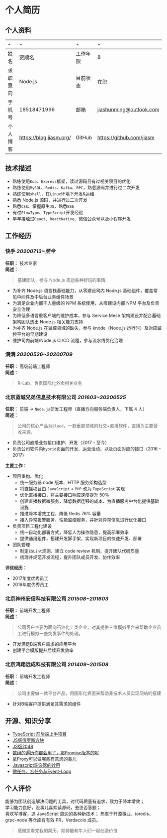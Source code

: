 # 个人简历

## 个人资料

-|-|-|-
:--|:--|:--|:--
姓名|贾顺名|工作年限|8
求职意向|Node.js|目前状态|在职
手机号|18518471996|邮箱|jiashunming@outlook.com
个人博客|https://blog.jiasm.org/|GitHub|https://github.com/jiasm 

## 技术描述

- 熟练使用`Koa`、`Express`框架，读过源码且有过相关项目的优化
- 熟练使用`MySQL`、`Redis`、`Kafka`、`RPC`，熟悉源码并进行过二次开发
- 熟练使用`shell`，在`Linux`环境下开发&运维
- 熟悉 Node.js 源码，并进行过二次开发
- 熟悉`CSS`、掌握原生`JS`，熟悉`ES6`
- 有过`FlowType`、`TypeScript`开发经验
- 早年接触过`React`、`ReactNative`、微信公众号以及小程序开发

## 工作经历

### 快手 *20200713~至今*

__任职：__ 技术专家  
__简述：__
> 基建团队，参与 Node.js 周边各种好玩的事情. 

- 为补齐 Node.js 语言栈基础能力，从零建设司内 Node.js 基础组件，覆盖常见中间件及中后台业务组件场景
- 为满足企业内部千人量级的 NPM 系统使用，从零建设内部 NPM 平台及负责安全治理
- 为降低多语言重客户端的维护成本，参与 Service Mesh 架构建设并配合基础架构团队透出 Node.js 相关能力支持
- 为补齐 Node.js 在监控领域的缺失，参与 knode（Node.js 运行时）及对应监控平台的早期建设
- 维护司内前端/Node.js CI/CD 流程，参与流水线优化治理

### 滴滴 *20200526~20200709*

__任职：__ 高级前端工程师   
__简述：__
> R-Lab，负责国际化外卖相关业务

### 北京蓝城兄弟信息技术有限公司 *201603~20200525*  

__任职：__ 前端 -> `Node.js`研发工程师（直播方向服务端负责人，下属 4 人）   
__简述：__
> 公司的核心产品为`Blued`，一款垂直领域的社交+直播软件，直播为主要营收来源。    
- 负责公司直播业务接口维护、开发（2017 - 至今）  
- 负责公司软件内`hybrid`页面的开发、运营活动，以及页面对应的接口（2016 - 2017）

__主要工作：__
- 项目重构、优化
  - 统一服务器 node 版本、HTTP 服务架构选型
  - 将直播项目由 `JavaScript` + `PHP` 改为 `TypeScript` 实现
  - 优化直播接口，将主要接口响应速度提升 50%
  - 创建直播数据微服务，降低数据迁移的成本、为直播服务中台化提供基础设施
  - 推进降本增效工程，降低 Redis 76% 容量
  - 接入异常报警服务、性能监控服务，并针对异常信息进行优化接口
- 负责项目工程化建设
  - 统一自动化部署方式，降低人为操作隐患，提高部署效率
  - 提供通用组件，搭建开发脚手架，实现新项目的快速开发、部署
- 团队管理
  - 制定`ESLint`规则、建立 code review 机制，提升团队代码质量
  - 梳理并规范开发流程，提升团队成员开发、协作效率

__评优经历：__
- 2017年度优秀员工
- 2019年度优秀员工

### 北京神州安信科技有限公司 *201508~201603*

__任职：__ 前端开发工程师  
__简述：__  
> 公司客户主要为面向石油化工类企业，对其提供三维模拟平台来帮助企业员工进行模拟一些突发事件的处理。  
- 开发满足B端客户需求的应用平台
- 创建平台模版提升后续开发效率

### 北京鸿翔远成科技有限公司 *201409~201508*

__任职：__ 前端开发工程师  
__简述：__  
> 公司主要做一款平台产品，用图形化界面来帮助非技术人员实现网站的搭建  
- 针对B端客户提供满足其需求的组件

## 开源、知识分享

- [TypeScript 前后端上手项目](https://github.com/Jiasm/typescript-example)
- [JS版俄罗斯方块](https://github.com/Jiasm/tetris)
- [JS版2048](https://github.com/Jiasm/2048)
- [数组的遍历你都会用了，那Promise版本的呢](https://juejin.im/post/5ae0aee451882567244daaee)
- [拿Proxy可以做哪些有意思的事儿](https://juejin.im/post/5b0642d36fb9a07ab5094acc)
- [Javascript装饰器的妙用](https://juejin.im/post/5b41f76be51d4518f140f9e4)
- [微任务、宏任务与Event-Loop](https://juejin.im/post/5b73d7a6518825610072b42b)

## 个人评价

能够为团队创造解决问题的工具，对代码质量有追求，致力于降本增效；  
学习能力良好，没事儿喜欢读源码，去思否答题；  
喜欢写博客，追 JavaScript 周边的各种新技术；
热衷于开源事业，ioredis、grpc-node 等仓库有有效 PR，Verdaccio 成员。  

> 感谢您看完我的简历，期待能和牛人们一起创造价值
